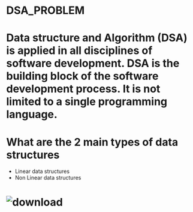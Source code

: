# DSA_PROBLEM
# Data structure and Algorithm (DSA) is applied in all disciplines of software development. DSA is the building block of the software development process. It is not limited to a single programming language.

# What are the 2 main types of data structures
- Linear data structures
- Non Linear data structures
# ![download](https://github.com/sanjanyadav420/DSA_PROBLEM/assets/101393474/26b8c37a-79ef-4e11-82b0-0cb1682f9529)
